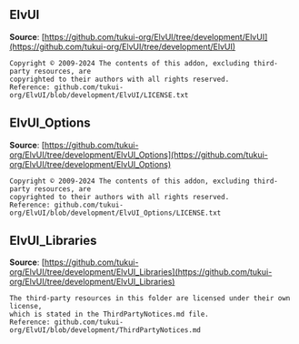 ## ElvUI

**Source**: [https://github.com/tukui-org/ElvUI/tree/development/ElvUI](https://github.com/tukui-org/ElvUI/tree/development/ElvUI)

```
Copyright © 2009-2024 The contents of this addon, excluding third-party resources, are
copyrighted to their authors with all rights reserved.
Reference: github.com/tukui-org/ElvUI/blob/development/ElvUI/LICENSE.txt
```

## ElvUI_Options

**Source**: [https://github.com/tukui-org/ElvUI/tree/development/ElvUI_Options](https://github.com/tukui-org/ElvUI/tree/development/ElvUI_Options)

```
Copyright © 2009-2024 The contents of this addon, excluding third-party resources, are
copyrighted to their authors with all rights reserved.
Reference: github.com/tukui-org/ElvUI/blob/development/ElvUI_Options/LICENSE.txt
```

## ElvUI_Libraries

**Source**: [https://github.com/tukui-org/ElvUI/tree/development/ElvUI_Libraries](https://github.com/tukui-org/ElvUI/tree/development/ElvUI_Libraries)

```
The third-party resources in this folder are licensed under their own license,
which is stated in the ThirdPartyNotices.md file.
Reference: github.com/tukui-org/ElvUI/blob/development/ThirdPartyNotices.md
```
